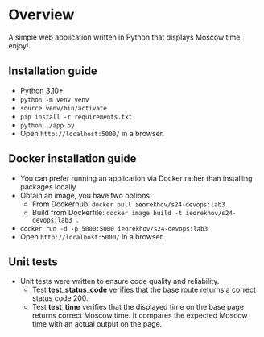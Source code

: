 # Overview

A simple web application written in Python that displays Moscow time, enjoy!

## Installation guide

- Python 3.10+
- `python -m venv venv`
- `source venv/bin/activate`
- `pip install -r requirements.txt`
- `python ./app.py`
- Open `http://localhost:5000/` in a browser.

## Docker installation guide

- You can prefer running an application via Docker rather than installing packages locally.
- Obtain an image, you have two options:
  - From Dockerhub: `docker pull ieorekhov/s24-devops:lab3`
  - Build from Dockerfile: `docker image build -t ieorekhov/s24-devops:lab3 .`
- `docker run -d -p 5000:5000 ieorekhov/s24-devops:lab3`
- Open `http://localhost:5000/` in a browser.


## Unit tests
- Unit tests were written to ensure code quality and reliability.
  - Test **test_status_code** verifies that the base route returns a correct status code 200.
  - Test **test_time** verifies that the displayed time on the base page returns correct Moscow time. It compares the expected Moscow time with an actual output on the page.

